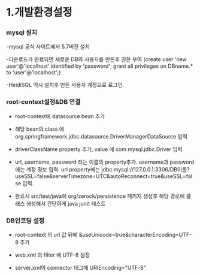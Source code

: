 # 1.개발환경설정

### mysql 설치

-mysql 공식 사이트에서 5.7버전 설치

-다운로드가 완료되면 새로운 DB와 사용자를 만든후 권한 부여
(create user 'new user'@'localhost' identified by 'password';
 grant all privileges on DBname.* to 'user'@'localhost';)
 
-HeidiSQL 역시 설치후 만든 사용자 계정으로 로그인.


### root-context설정&DB 연결

- root-context에 datasource bean 추가

- 해당 bean의 class 에 org.springframework.jdbc.datasource.DriverManagerDataSource 입력

- driverClassName property 추가, value 에 com.mysql.jdbc.Driver 입력

- url, username, password 라는 이름의 property추가. username과 password에는 계정 정보 입력.
  url property에는 jdbc:mysql://127.0.0.1:3306/DB이름?useSSL=false&amp;serverTimezone=UTC&amp;autoReconnect=true&amp;useSSL=false
  입력. 
  
- 완료시 src/test/java에 org/zerock/persistence 패키지 생성후 해당 경로에 클래스 생성해서 간단하게 java junit 테스트


### DB인코딩 설정

- root-context 의 url 값 뒤에 &amp;useUnicode=true&amp;characterEncoding=UTF-8 추가

- web.xml 의 filter 에 UTF-8 설정

- server.xml의 connector 태그에 URIEncoding="UTF-8"  

